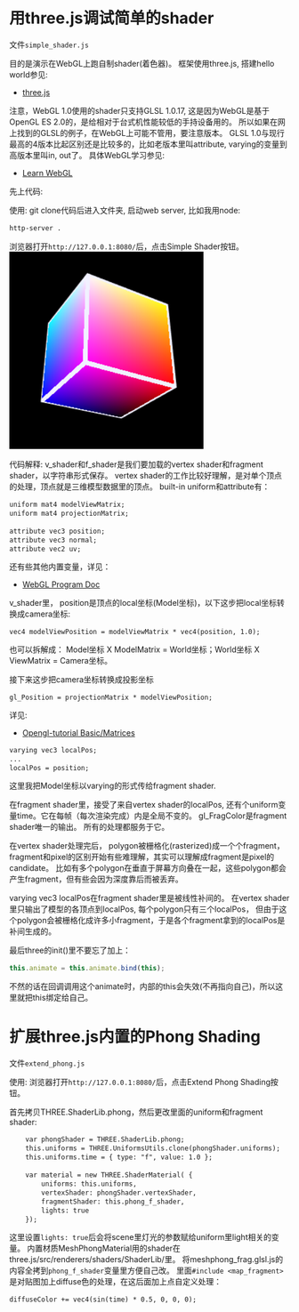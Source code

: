 # 用three.js调试简单的shader

文件`simple_shader.js`

目的是演示在WebGL上跑自制shader(着色器)。
框架使用three.js, 搭建hello world参见:

* [three.js](https://github.com/mrdoob/three.js/)

注意，WebGL 1.0使用的shader只支持GLSL 1.0.17, 这是因为WebGL是基于OpenGL ES 2.0的，是给相对于台式机性能较低的手持设备用的。 所以如果在网上找到的GLSL的例子，在WebGL上可能不管用，要注意版本。
GLSL 1.0与现行最高的4版本比起区别还是比较多的，比如老版本里叫attribute, varying的变量到高版本里叫in, out了。
具体WebGL学习参见:
* [Learn WebGL](http://learnwebgl.brown37.net/index.html#)

先上代码:

使用:
git clone代码后进入文件夹, 启动web server, 比如我用node:
```bash
http-server .
```

浏览器打开`http://127.0.0.1:8080/`后，点击Simple Shader按钮。
![](pic_simple_shader.png)


代码解释:
v_shader和f_shader是我们要加载的vertex shader和fragment shader，以字符串形式保存。
vertex shader的工作比较好理解，是对单个顶点的处理，顶点就是三维模型数据里的顶点。 built-in uniform和attribute有：
```
uniform mat4 modelViewMatrix;
uniform mat4 projectionMatrix;

attribute vec3 position;
attribute vec3 normal;
attribute vec2 uv;
```
还有些其他内置变量，详见：
* [WebGL Program Doc](https://threejs.org/docs/#api/en/renderers/webgl/WebGLProgram)

v_shader里， position是顶点的local坐标(Model坐标)，以下这步把local坐标转换成camera坐标:
```
vec4 modelViewPosition = modelViewMatrix * vec4(position, 1.0);
```
也可以拆解成： Model坐标 X ModelMatrix = World坐标；World坐标 X ViewMatrix = Camera坐标。

接下来这步把camera坐标转换成投影坐标
```
gl_Position = projectionMatrix * modelViewPosition;
```
详见:
* [Opengl-tutorial Basic/Matrices](http://www.opengl-tutorial.org/beginners-tutorials/tutorial-3-matrices/)

```
varying vec3 localPos;
...
localPos = position;
```
这里我把Model坐标以varying的形式传给fragment shader.

在fragment shader里，接受了来自vertex shader的localPos, 还有个uniform变量time。它在每帧（每次渲染完成）内是全局不变的。
gl_FragColor是fragment shader唯一的输出。 所有的处理都服务于它。

在vertex shader处理完后， polygon被栅格化(rasterized)成一个个fragment， 
fragment和pixel的区别开始有些难理解，其实可以理解成fragment是pixel的candidate。
比如有多个polygon在垂直于屏幕方向叠在一起，这些polygon都会产生fragment，但有些会因为深度靠后而被丢弃。

varying vec3 localPos在fragment shader里是被线性补间的。 在vertex shader里只输出了模型的各顶点到localPos, 每个polygon只有三个localPos， 但由于这个polygon会被栅格化成许多小fragment，于是各个fragment拿到的localPos是补间生成的。

最后three的init()里不要忘了加上：
```javascript
this.animate = this.animate.bind(this);
```
不然的话在回调调用这个animate时，内部的this会失效(不再指向自己)，所以这里就把this绑定给自己。


# 扩展three.js内置的Phong Shading

文件`extend_phong.js`

使用:
浏览器打开`http://127.0.0.1:8080/`后，点击Extend Phong Shading按钮。

首先拷贝THREE.ShaderLib.phong，然后更改里面的uniform和fragment shader:
```
	var phongShader = THREE.ShaderLib.phong;
	this.uniforms = THREE.UniformsUtils.clone(phongShader.uniforms);
	this.uniforms.time = { type: "f", value: 1.0 };

	var material = new THREE.ShaderMaterial( {
		uniforms: this.uniforms,
		vertexShader: phongShader.vertexShader,
		fragmentShader: this.phong_f_shader,
		lights: true
	});
```
这里设置`lights: true`后会将scene里灯光的参数赋给uniform里light相关的变量。
内置材质MeshPhongMaterial用的shader在three.js/src/renderers/shaders/ShaderLib/里。
将meshphong_frag.glsl.js的内容全拷到`phong_f_shader`变量里方便自己改。
里面`#include <map_fragment>`是对贴图加上diffuse色的处理，在这后面加上点自定义处理：
```
diffuseColor += vec4(sin(time) * 0.5, 0, 0, 0);
```